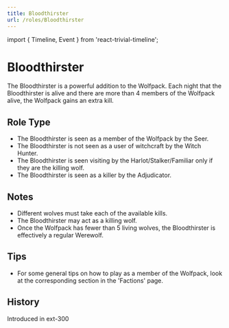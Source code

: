 ```yaml
---
title: Bloodthirster
url: /roles/Bloodthirster
---
```


import { Timeline, Event } from 'react-trivial-timeline';

# Bloodthirster

The Bloodthirster is a powerful addition to the Wolfpack. Each night that the Bloodthirster is alive and there are more than 4 members of the Wolfpack alive, the Wolfpack gains an extra kill.

## Role Type

- The Bloodthirster is seen as a member of the Wolfpack by the Seer.
- The Bloodthirster is not seen as a user of witchcraft by the Witch Hunter.
- The Bloodthirster is seen visiting by the Harlot/Stalker/Familiar only if they are the killing wolf.
- The Bloodthirster is seen as a killer by the Adjudicator.

## Notes

- Different wolves must take each of the available kills.
- The Bloodthirster may act as a killing wolf.
- Once the Wolfpack has fewer than 5 living wolves, the Bloodthirster is effectively a regular Werewolf.

## Tips

- For some general tips on how to play as a member of the Wolfpack, look at the corresponding section in the 'Factions' page.

## History

<Timeline lineColor="white">
  <Event interval="2019-01-01">Introduced in ext-300</Event>
</Timeline>
